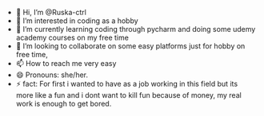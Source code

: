 - 👋 Hi, I’m @Ruska-ctrl
- 👀 I’m interested in coding as a hobby
- 🌱 I’m currently learning coding through pycharm and doing some udemy academy courses on my free time
-  💞️ I’m looking to collaborate on some easy platforms just for hobby on free time,
- 📫 How to reach me very easy
- 😄 Pronouns: she/her.
- ⚡ fact: For first i wanted to have as a job working in this field but its more like a fun and i dont want to kill fun because of money, my real work is enough to get bored.


<!---
Ruska-ctrl/Ruska-ctrl is a ✨ special ✨ repository because its `README.md` (this file) appears on your GitHub profile.
You can click the Preview link to take a look at your changes.
--->
